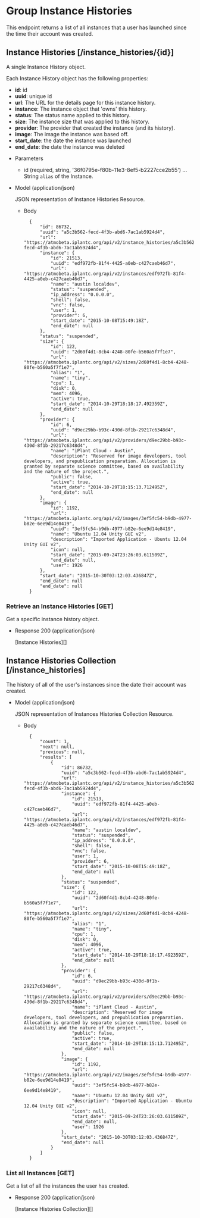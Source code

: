 # Group Instance Histories
This endpoint returns a list of all instances that a user has launched since the time their account was created.

## Instance Histories [/instance_histories/{id}]
A single Instance History object.

Each Instance History object has the following properties:

- **id**: id
- **uuid**: unique id
- **url**: The URL for the details page for this instance history.
- **instance**: The instance object that 'owns' this history.
- **status**: The status name applied to this history.
- **size**: The instance size that was applied to this history.
- **provider**: The provider that created the instance (and its history).
- **image**: The image the instance was based off.
- **start_date**: the date the instance was launched
- **end_date**: the date the instance was deleted

    
+ Parameters
    + id (required, string, '36f0795e-f80b-11e3-8ef5-b2227cce2b55') ... String `alias` of the Instance.
    
+ Model (application/json)

    JSON representation of Instance Histories Resource.

    + Body

            {
                "id": 86732,
                "uuid": "a5c3b562-fecd-4f3b-abd6-7ac1ab5924d4",
                "url": "https://atmobeta.iplantc.org/api/v2/instance_histories/a5c3b562-fecd-4f3b-abd6-7ac1ab5924d4",
                "instance": {
                    "id": 21513,
                    "uuid": "edf972fb-81f4-4425-a0eb-c427caeb46d7",
                    "url": "https://atmobeta.iplantc.org/api/v2/instances/edf972fb-81f4-4425-a0eb-c427caeb46d7",
                    "name": "austin localdev",
                    "status": "suspended",
                    "ip_address": "0.0.0.0",
                    "shell": false,
                    "vnc": false,
                    "user": 1,
                    "provider": 6,
                    "start_date": "2015-10-08T15:49:18Z",
                    "end_date": null
                },
                "status": "suspended",
                "size": {
                    "id": 122,
                    "uuid": "2d60f4d1-8cb4-4248-80fe-b560a5f7f1e7",
                    "url": "https://atmobeta.iplantc.org/api/v2/sizes/2d60f4d1-8cb4-4248-80fe-b560a5f7f1e7",
                    "alias": "1",
                    "name": "tiny",
                    "cpu": 1,
                    "disk": 0,
                    "mem": 4096,
                    "active": true,
                    "start_date": "2014-10-29T18:18:17.492359Z",
                    "end_date": null
                },
                "provider": {
                    "id": 6,
                    "uuid": "d9ec29bb-b93c-430d-8f1b-29217c6348d4",
                    "url": "https://atmobeta.iplantc.org/api/v2/providers/d9ec29bb-b93c-430d-8f1b-29217c6348d4",
                    "name": "iPlant Cloud - Austin",
                    "description": "Reserved for image developers, tool developers, and prepublication preparation. Allocation is granted by separate science committee, based on availability and the nature of the project.",
                    "public": false,
                    "active": true,
                    "start_date": "2014-10-29T18:15:13.712495Z",
                    "end_date": null
                },
                "image": {
                    "id": 1192,
                    "url": "https://atmobeta.iplantc.org/api/v2/images/3ef5fc54-b9db-4977-b82e-6ee9d14e8419",
                    "uuid": "3ef5fc54-b9db-4977-b82e-6ee9d14e8419",
                    "name": "Ubuntu 12.04 Unity GUI v2",
                    "description": "Imported Application - Ubuntu 12.04 Unity GUI v2",
                    "icon": null,
                    "start_date": "2015-09-24T23:26:03.611509Z",
                    "end_date": null,
                    "user": 1926
                },
                "start_date": "2015-10-30T03:12:03.436847Z",
                "end_date": null
                "end_date": null
            }

### Retrieve an Instance Histories [GET]
Get a specific instance history object.

+ Response 200 (application/json)

    [Instance Histories][]

## Instance Histories Collection [/instance_histories]
The history of all of the user's instances since the date their account was created.
    
+ Model (application/json)

    JSON representation of Instances Histories Collection Resource.

    + Body

            {
                "count": 1,
                "next": null,
                "previous": null,
                "results": [
                    {
                        "id": 86732,
                        "uuid": "a5c3b562-fecd-4f3b-abd6-7ac1ab5924d4",
                        "url": "https://atmobeta.iplantc.org/api/v2/instance_histories/a5c3b562-fecd-4f3b-abd6-7ac1ab5924d4",
                        "instance": {
                            "id": 21513,
                            "uuid": "edf972fb-81f4-4425-a0eb-c427caeb46d7",
                            "url": "https://atmobeta.iplantc.org/api/v2/instances/edf972fb-81f4-4425-a0eb-c427caeb46d7",
                            "name": "austin localdev",
                            "status": "suspended",
                            "ip_address": "0.0.0.0",
                            "shell": false,
                            "vnc": false,
                            "user": 1,
                            "provider": 6,
                            "start_date": "2015-10-08T15:49:18Z",
                            "end_date": null
                        },
                        "status": "suspended",
                        "size": {
                            "id": 122,
                            "uuid": "2d60f4d1-8cb4-4248-80fe-b560a5f7f1e7",
                            "url": "https://atmobeta.iplantc.org/api/v2/sizes/2d60f4d1-8cb4-4248-80fe-b560a5f7f1e7",
                            "alias": "1",
                            "name": "tiny",
                            "cpu": 1,
                            "disk": 0,
                            "mem": 4096,
                            "active": true,
                            "start_date": "2014-10-29T18:18:17.492359Z",
                            "end_date": null
                        },
                        "provider": {
                            "id": 6,
                            "uuid": "d9ec29bb-b93c-430d-8f1b-29217c6348d4",
                            "url": "https://atmobeta.iplantc.org/api/v2/providers/d9ec29bb-b93c-430d-8f1b-29217c6348d4",
                            "name": "iPlant Cloud - Austin",
                            "description": "Reserved for image developers, tool developers, and prepublication preparation. Allocation is granted by separate science committee, based on availability and the nature of the project.",
                            "public": false,
                            "active": true,
                            "start_date": "2014-10-29T18:15:13.712495Z",
                            "end_date": null
                        },
                        "image": {
                            "id": 1192,
                            "url": "https://atmobeta.iplantc.org/api/v2/images/3ef5fc54-b9db-4977-b82e-6ee9d14e8419",
                            "uuid": "3ef5fc54-b9db-4977-b82e-6ee9d14e8419",
                            "name": "Ubuntu 12.04 Unity GUI v2",
                            "description": "Imported Application - Ubuntu 12.04 Unity GUI v2",
                            "icon": null,
                            "start_date": "2015-09-24T23:26:03.611509Z",
                            "end_date": null,
                            "user": 1926
                        },
                        "start_date": "2015-10-30T03:12:03.436847Z",
                        "end_date": null
                    }
                ]
            }
    
### List all Instances [GET]
Get a list of all the instances the user has created.

+ Response 200 (application/json)

    [Instance Histories Collection][]

